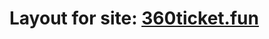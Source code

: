 <h1><strong>Layout for site:</strong> <a href="http://360ticket.fun/" target="_blank">360ticket.fun</h1>

